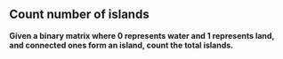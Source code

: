 ## Count number of islands ##

**Given a binary matrix where 0 represents water and 1 represents land, and connected ones form an island, count the total islands.**

